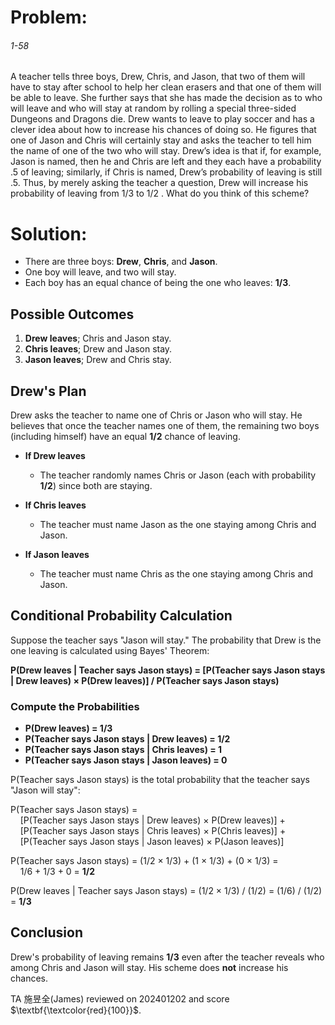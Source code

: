 # Problem:
###### 1-58
A teacher tells three boys, Drew, Chris, and Jason, that two of them will have
to stay after school to help her clean erasers and that one of them will be able to
leave. She further says that she has made the decision as to who will leave and who
will stay at random by rolling a special three-sided Dungeons and Dragons die.
Drew wants to leave to play soccer and has a clever idea about how to increase his
chances of doing so. He figures that one of Jason and Chris will certainly stay and
asks the teacher to tell him the name of one of the two who will stay. Drew’s idea
is that if, for example, Jason is named, then he and Chris are left and they each
have a probability .5 of leaving; similarly, if Chris is named, Drew’s probability
of leaving is still .5. Thus, by merely asking the teacher a question, Drew will
increase his probability of leaving from 1/3 to 1/2 . What do you think of this scheme?

# Solution:

- There are three boys: **Drew**, **Chris**, and **Jason**.
- One boy will leave, and two will stay.
- Each boy has an equal chance of being the one who leaves: **1/3**.

## Possible Outcomes
1. **Drew leaves**; Chris and Jason stay.
2. **Chris leaves**; Drew and Jason stay.
3. **Jason leaves**; Drew and Chris stay.

## Drew's Plan
Drew asks the teacher to name one of Chris or Jason who will stay. He believes that once the teacher names one of them, the remaining two boys (including himself) have an equal **1/2** chance of leaving.

- **If Drew leaves** 
  - The teacher randomly names Chris or Jason (each with probability **1/2**) since both are staying.
  
- **If Chris leaves** 
  - The teacher must name Jason as the one staying among Chris and Jason.
  
- **If Jason leaves** 
  - The teacher must name Chris as the one staying among Chris and Jason.

## Conditional Probability Calculation

Suppose the teacher says "Jason will stay." The probability that Drew is the one leaving is calculated using Bayes' Theorem:

**P(Drew leaves | Teacher says Jason stays) = [P(Teacher says Jason stays | Drew leaves) × P(Drew leaves)] / P(Teacher says Jason stays)**

### Compute the Probabilities

- **P(Drew leaves) = 1/3**
- **P(Teacher says Jason stays | Drew leaves) = 1/2**
- **P(Teacher says Jason stays | Chris leaves) = 1**
- **P(Teacher says Jason stays | Jason leaves) = 0**

P(Teacher says Jason stays) is the total probability that the teacher says "Jason will stay":

P(Teacher says Jason stays) =  
&nbsp;&nbsp;&nbsp;&nbsp;[P(Teacher says Jason stays | Drew leaves) × P(Drew leaves)] +  
&nbsp;&nbsp;&nbsp;&nbsp;[P(Teacher says Jason stays | Chris leaves) × P(Chris leaves)] +  
&nbsp;&nbsp;&nbsp;&nbsp;[P(Teacher says Jason stays | Jason leaves) × P(Jason leaves)]  

P(Teacher says Jason stays) = (1/2 × 1/3) + (1 × 1/3) + (0 × 1/3) =  
&nbsp;&nbsp;&nbsp;&nbsp;1/6 + 1/3 + 0 = **1/2**

P(Drew leaves | Teacher says Jason stays) = (1/2 × 1/3) / (1/2) = (1/6) / (1/2) = **1/3**

## Conclusion

Drew's probability of leaving remains **1/3** even after the teacher reveals who among Chris and Jason will stay. His scheme does **not** increase his chances.

TA 施昱全(James) reviewed on 202401202 and score $\textbf{\textcolor{red}{100}}$. 



